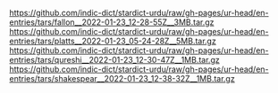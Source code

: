 https://github.com/indic-dict/stardict-urdu/raw/gh-pages/ur-head/en-entries/tars/fallon__2022-01-23_12-28-55Z__3MB.tar.gz  
https://github.com/indic-dict/stardict-urdu/raw/gh-pages/ur-head/en-entries/tars/platts__2022-01-23_05-24-28Z__5MB.tar.gz  
https://github.com/indic-dict/stardict-urdu/raw/gh-pages/ur-head/en-entries/tars/qureshi__2022-01-23_12-30-47Z__1MB.tar.gz  
https://github.com/indic-dict/stardict-urdu/raw/gh-pages/ur-head/en-entries/tars/shakespear__2022-01-23_12-38-32Z__1MB.tar.gz  
